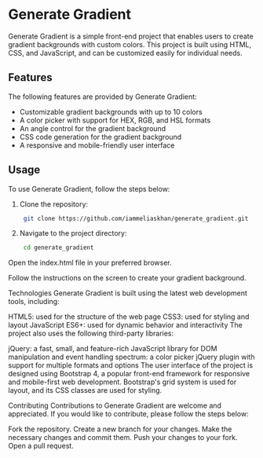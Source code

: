 # Generate Gradient
Generate Gradient is a simple front-end project that enables users to create gradient backgrounds with custom colors. This project is built using HTML, CSS, and JavaScript, and can be customized easily for individual needs.

## Features
The following features are provided by Generate Gradient:

- Customizable gradient backgrounds with up to 10 colors
- A color picker with support for HEX, RGB, and HSL formats
- An angle control for the gradient background
- CSS code generation for the gradient background
- A responsive and mobile-friendly user interface
## Usage
To use Generate Gradient, follow the steps below:

1. Clone the repository:
   ```bash
    git clone https://github.com/iammeliaskhan/generate_gradient.git
    ```
2. Navigate to the project directory:
   ```bash
    cd generate_gradient
    ```
  Open the index.html file in your preferred browser.

  Follow the instructions on the screen to create your gradient background.

Technologies
Generate Gradient is built using the latest web development tools, including:

HTML5: used for the structure of the web page
CSS3: used for styling and layout
JavaScript ES6+: used for dynamic behavior and interactivity
The project also uses the following third-party libraries:

jQuery: a fast, small, and feature-rich JavaScript library for DOM manipulation and event handling
spectrum: a color picker jQuery plugin with support for multiple formats and options
The user interface of the project is designed using Bootstrap 4, a popular front-end framework for responsive and mobile-first web development. Bootstrap's grid system is used for layout, and its CSS classes are used for styling.

Contributing
Contributions to Generate Gradient are welcome and appreciated. If you would like to contribute, please follow the steps below:

Fork the repository.
Create a new branch for your changes.
Make the necessary changes and commit them.
Push your changes to your fork.
Open a pull request.
